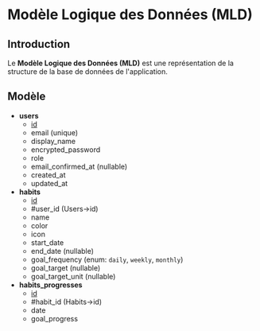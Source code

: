 # Modèle Logique des Données (MLD)

## Introduction

Le **Modèle Logique des Données (MLD)** est une représentation de la structure de la base de données de l'application.

## Modèle

- **users**
  - <u>id</u>
  - email (unique)
  - display_name
  - encrypted_password
  - role
  - email_confirmed_at (nullable)
  - created_at
  - updated_at
- **habits**
  - <u>id</u>
  - #user_id (Users->id)
  - name
  - color
  - icon
  - start_date
  - end_date (nullable)
  - goal_frequency (enum: `daily`, `weekly`, `monthly`)
  - goal_target (nullable)
  - goal_target_unit (nullable)
- **habits_progresses**
  - <u>id</u>
  - #habit_id (Habits->id)
  - date
  - goal_progress
